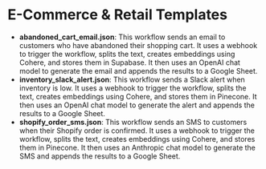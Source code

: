 # E-Commerce & Retail Templates

- **abandoned_cart_email.json**: This workflow sends an email to customers who have abandoned their shopping cart. It uses a webhook to trigger the workflow, splits the text, creates embeddings using Cohere, and stores them in Supabase. It then uses an OpenAI chat model to generate the email and appends the results to a Google Sheet.
- **inventory_slack_alert.json**: This workflow sends a Slack alert when inventory is low. It uses a webhook to trigger the workflow, splits the text, creates embeddings using Cohere, and stores them in Pinecone. It then uses an OpenAI chat model to generate the alert and appends the results to a Google Sheet.
- **shopify_order_sms.json**: This workflow sends an SMS to customers when their Shopify order is confirmed. It uses a webhook to trigger the workflow, splits the text, creates embeddings using Cohere, and stores them in Pinecone. It then uses an Anthropic chat model to generate the SMS and appends the results to a Google Sheet.
